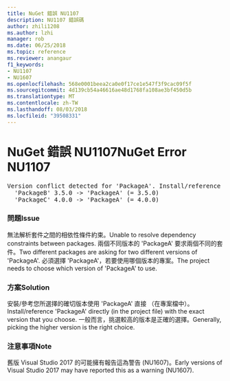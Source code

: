 ```yaml
---
title: NuGet 錯誤 NU1107
description: NU1107 錯誤碼
author: zhili1208
ms.author: lzhi
manager: rob
ms.date: 06/25/2018
ms.topic: reference
ms.reviewer: anangaur
f1_keywords:
- NU1107
- NU1607
ms.openlocfilehash: 568e0001beea2ca0e0f17ce1e547f3f9cac09f5f
ms.sourcegitcommit: 4d139cb54a46616ae48d1768fa108ae3bf450d5b
ms.translationtype: MT
ms.contentlocale: zh-TW
ms.lasthandoff: 08/03/2018
ms.locfileid: "39508331"
---
```

# <a name="nuget-error-nu1107"></a><span data-ttu-id="34dee-103">NuGet 錯誤 NU1107</span><span class="sxs-lookup"><span data-stu-id="34dee-103">NuGet Error NU1107</span></span>

<pre>Version conflict detected for 'PackageA'. Install/reference 'PackageA' v4.0.0 directly to resolve this issue.<br/>  'PackageB' 3.5.0 -> 'PackageA' (= 3.5.0)<br/>  'PackageC' 4.0.0 -> 'PackageA' (= 4.0.0)</pre>

### <a name="issue"></a><span data-ttu-id="34dee-104">問題</span><span class="sxs-lookup"><span data-stu-id="34dee-104">Issue</span></span>
<span data-ttu-id="34dee-105">無法解析套件之間的相依性條件約束。</span><span class="sxs-lookup"><span data-stu-id="34dee-105">Unable to resolve dependency constraints between packages.</span></span> <span data-ttu-id="34dee-106">兩個不同版本的 'PackageA' 要求兩個不同的套件。</span><span class="sxs-lookup"><span data-stu-id="34dee-106">Two different packages are asking for two different versions of 'PackageA'.</span></span> <span data-ttu-id="34dee-107">必須選擇 'PackageA'，若要使用哪個版本的專案。</span><span class="sxs-lookup"><span data-stu-id="34dee-107">The project needs to choose which version of 'PackageA' to use.</span></span>

### <a name="solution"></a><span data-ttu-id="34dee-108">方案</span><span class="sxs-lookup"><span data-stu-id="34dee-108">Solution</span></span>
<span data-ttu-id="34dee-109">安裝/參考您所選擇的確切版本使用 'PackageA' 直接 （在專案檔中）。</span><span class="sxs-lookup"><span data-stu-id="34dee-109">Install/reference 'PackageA' directly (in the project file) with the exact version that you choose.</span></span>
<span data-ttu-id="34dee-110">一般而言，挑選較高的版本是正確的選擇。</span><span class="sxs-lookup"><span data-stu-id="34dee-110">Generally, picking the higher version is the right choice.</span></span>

### <a name="note"></a><span data-ttu-id="34dee-111">注意事項</span><span class="sxs-lookup"><span data-stu-id="34dee-111">Note</span></span>
<span data-ttu-id="34dee-112">舊版 Visual Studio 2017 的可能擁有報告這為警告 (NU1607)。</span><span class="sxs-lookup"><span data-stu-id="34dee-112">Early versions of Visual Studio 2017 may have reported this as a warning (NU1607).</span></span>
